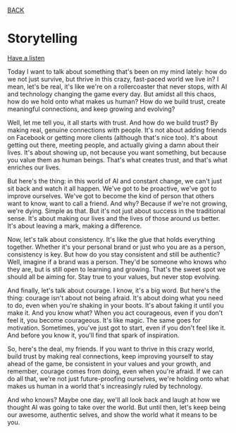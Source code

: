 [BACK](https://stolgeth.github.io/english-for-designers/)

# Storytelling

[Have a listen](05-story-telling/ENG_Podcast.MP3)

Today I want to talk about something that's been on my mind lately: how do we not just survive, but thrive in this crazy, fast-paced world we live in? I mean, let's be real, it's like we're on a rollercoaster that never stops, with AI and technology changing the game every day. But amidst all this chaos, how do we hold onto what makes us human? How do we build trust, create meaningful connections, and keep growing and evolving?

Well, let me tell you, it all starts with trust. And how do we build trust? By making real, genuine connections with people. It's not about adding friends on Facebook or getting more clients (although that's nice too). It's about getting out there, meeting people, and actually giving a damn about their lives. It's about showing up, not because you want something, but because you value them as human beings. That's what creates trust, and that's what enriches our lives.

But here's the thing: in this world of AI and constant change, we can't just sit back and watch it all happen. We've got to be proactive, we've got to improve ourselves. We've got to become the kind of person that others want to know, want to call a friend. And why? Because if we're not growing, we're dying. Simple as that. But it's not just about success in the traditional sense. It's about making our lives and the lives of those around us better. It's about leaving a mark, making a difference.

Now, let's talk about consistency. It's like the glue that holds everything together. Whether it's your personal brand or just who you are as a person, consistency is key. But how do you stay consistent and still be authentic? Well, imagine if a brand was a person. They'd be someone who knows who they are, but is still open to learning and growing. That's the sweet spot we should all be aiming for. Stay true to your values, but never stop evolving.

And finally, let's talk about courage. I know, it's a big word. But here's the thing: courage isn't about not being afraid. It's about doing what you need to do, even when you're shaking in your boots. It's about faking it until you make it. And you know what? When you act courageous, even if you don't feel it, you become courageous. It's like magic. The same goes for motivation. Sometimes, you've just got to start, even if you don't feel like it. And before you know it, you'll find that spark of inspiration.

So, here's the deal, my friends. If you want to thrive in this crazy world, build trust by making real connections, keep improving yourself to stay ahead of the game, be consistent in your values and your growth, and remember, courage comes from doing, even when you're afraid. If we can do all that, we're not just future-proofing ourselves, we're holding onto what makes us human in a world that's increasingly ruled by technology.

And who knows? Maybe one day, we'll all look back and laugh at how we thought AI was going to take over the world. But until then, let's keep being our awesome, authentic selves, and show the world what it means to be you.

